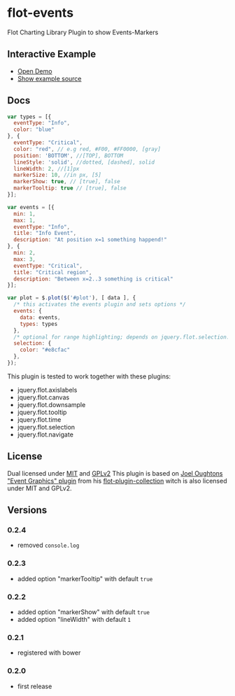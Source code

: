 # flot-events
Flot Charting Library Plugin to show Events-Markers

## Interactive Example

* [Open Demo](./example/)
* [Show example source](https://github.com/mojoaxel/flot-events/blob/master/example/index.html)

## Docs

```javascript
var types = [{
  eventType: "Info",
  color: "blue"
}, {
  eventType: "Critical",
  color: "red", // e.g red, #F00, #FF0000, [gray]
  position: 'BOTTOM', //[TOP], BOTTOM
  lineStyle: 'solid', //dotted, [dashed], solid
  lineWidth: 2, //[1]px
  markerSize: 10, //in px, [5]
  markerShow: true, // [true], false
  markerTooltip: true // [true], false 
}];

var events = [{
  min: 1,
  max: 1,
  eventType: "Info",
  title: "Info Event",
  description: "At position x=1 something happend!"
}, {
  min: 2,
  max: 3,
  eventType: "Critical",
  title: "Critical region",
  description: "Between x=2..3 something is critical"
}];

var plot = $.plot($('#plot'), [ data ], {
  /* this activates the events plugin and sets options */
  events: {
    data: events,
    types: types
  },
  /* optional for range highlighting; depends on jquery.flot.selection.*/
  selection: {
    color: "#e8cfac"
  },
});
```

This plugin is tested to work together with these plugins:

* jquery.flot.axislabels
* jquery.flot.canvas
* jquery.flot.downsample
* jquery.flot.tooltip
* jquery.flot.time
* jquery.flot.selection
* jquery.flot.navigate

## License

Dual licensed under [MIT](http://opensource.org/licenses/MIT) and [GPLv2](http://opensource.org/licenses/gpl-2.0.php)
This plugin is based on [Joel Oughtons](https://github.com/oughton) ["Event Graphics" plugin](http://joeloughton.com/blog/web-applications/flot-plugins-event-graphics/) from his [flot-plugin-collection](https://github.com/oughton/flot-plugin-collection) witch is also licensed under MIT and GPLv2.

## Versions

### 0.2.4
* removed `console.log`

### 0.2.3
* added option "markerTooltip" with default `true`

### 0.2.2
* added option "markerShow" with default `true`
* added option "lineWidth" with default `1`

### 0.2.1
* registered with bower

### 0.2.0
* first release
